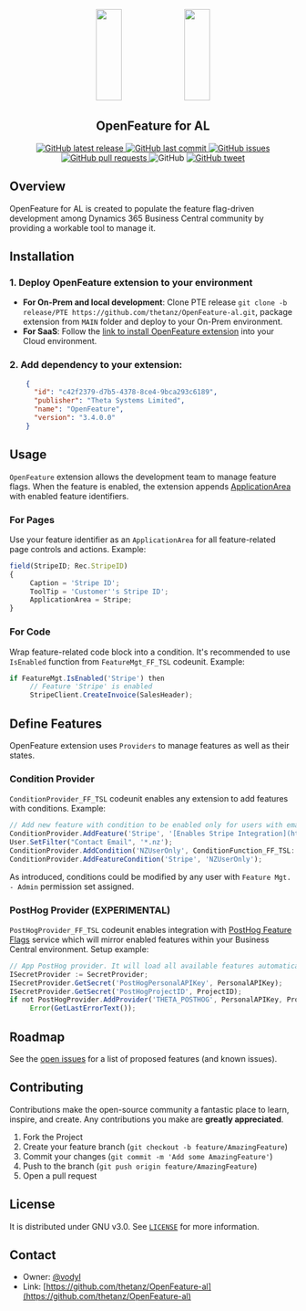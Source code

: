 <p align="center">
     <img src="https://www.svgrepo.com/download/391957/control-off-switch-toggle.svg" width=30% style="height:10rem">
     <img src="https://www.svgrepo.com/download/391961/control-on-switch-toggle.svg" width=30% style="height:10rem">
</p>
<h2 align="center">OpenFeature for AL</h2>
<p align="center">
    <a href="https://github.com/thetanz/OpenFeature-al/releases/latest"> 
    <img alt="GitHub latest release" src="https://img.shields.io/github/v/release/thetanz/OpenFeature-al">
    </a>
    <a href="https://github.com/thetanz/OpenFeature-al/commits/master">
    <img src="https://img.shields.io/github/last-commit/thetanz/OpenFeature-al.svg?logo=github&logoColor=white"
         alt="GitHub last commit" />
    </a>
    <a href="https://github.com/thetanz/OpenFeature-al/issues">
    <img src="https://img.shields.io/github/issues-raw/thetanz/OpenFeature-al.svg?logo=github&logoColor=white"
         alt="GitHub issues" />
    </a>
    <a href="https://github.com/thetanz/OpenFeature-al/pulls">
    <img src="https://img.shields.io/github/issues-pr-raw/thetanz/OpenFeature-al.svg?logo=github&logoColor=white"
         alt="GitHub pull requests" />
    </a>
    <img alt="GitHub" src="https://img.shields.io/github/license/thetanz/OpenFeature-al"> 
    <a href="https://twitter.com/intent/tweet?text=Try OpenFeature for AL:&url=https%3A%2F%2Fgithub.com%2Fthetanz%2FOpenFeature-al">
    <img src="https://img.shields.io/twitter/url/https/github.com/thetanz/OpenFeature-al.svg?logo=twitter"
         alt="GitHub tweet" />
    </a>
</p>

## Overview
OpenFeature for AL is created to populate the feature flag-driven development among Dynamics 365 Business Central community by providing a workable tool to manage it.
## Installation
### 1. Deploy OpenFeature extension to your environment
- **For On-Prem and local development**: Clone PTE release `git clone -b release/PTE https://github.com/thetanz/OpenFeature-al.git`, package extension from `MAIN` folder and deploy to your On-Prem environment.
- **For SaaS**: Follow the [link to install OpenFeature extension](https://businesscentral.dynamics.com/?filter=%27ID%27%20IS%20%27c42f2379-d7b5-4378-8ce4-9bca293c6189%27&page=2503) into your Cloud environment.
### 2. Add dependency to your extension:
```json
    {
      "id": "c42f2379-d7b5-4378-8ce4-9bca293c6189",
      "publisher": "Theta Systems Limited",
      "name": "OpenFeature",
      "version": "3.4.0.0"
    }
```
## Usage
`OpenFeature` extension allows the development team to manage feature flags. When the feature is enabled, the extension appends [ApplicationArea](https://docs.microsoft.com/en-us/dynamics365/business-central/dev-itpro/developer/properties/devenv-applicationarea-property) with enabled feature identifiers. 
### For Pages
Use your feature identifier as an `ApplicationArea` for all feature-related page controls and actions. Example: 
```javascript
field(StripeID; Rec.StripeID)
{
     Caption = 'Stripe ID';
     ToolTip = 'Customer''s Stripe ID';
     ApplicationArea = Stripe;
}
```
### For Code
Wrap feature-related code block into a condition. It's recommended to use `IsEnabled` function from `FeatureMgt_FF_TSL` codeunit. Example: 
```javascript
if FeatureMgt.IsEnabled('Stripe') then 
     // Feature 'Stripe' is enabled
     StripeClient.CreateInvoice(SalesHeader);
```
## Define Features
OpenFeature extension uses `Providers` to manage features as well as their states.
### Condition Provider
`ConditionProvider_FF_TSL` codeunit enables any extension to add features with conditions. Example: 
```javascript
// Add new feature with condition to be enabled only for users with email ending with '.nz'.
ConditionProvider.AddFeature('Stripe', '[Enables Stripe Integration](https://example.com/Stripe)');
User.SetFilter("Contact Email", '*.nz');
ConditionProvider.AddCondition('NZUserOnly', ConditionFunction_FF_TSL::UserFilter, User.GetView());
ConditionProvider.AddFeatureCondition('Stripe', 'NZUserOnly');
```
As introduced, conditions could be modified by any user with `Feature Mgt. - Admin` permission set assigned.
### PostHog Provider (EXPERIMENTAL)
`PostHogProvider_FF_TSL` codeunit enables integration with [PostHog Feature Flags](https://posthog.com/feature-flags) service which will mirror enabled features within your Business Central environment. Setup example:
```javascript
// App PostHog provider. It will load all available features automatically.
ISecretProvider := SecretProvider;
ISecretProvider.GetSecret('PostHogPersonalAPIKey', PersonalAPIKey);
ISecretProvider.GetSecret('PostHogProjectID', ProjectID);
if not PostHogProvider.AddProvider('THETA_POSTHOG', PersonalAPIKey, ProjectID) then
     Error(GetLastErrorText());
```
## Roadmap
See the [open issues](https://github.com/thetanz/OpenFeature-al/issues) for a list of proposed features (and known issues).
## Contributing
Contributions make the open-source community a fantastic place to learn, inspire, and create. Any contributions you make are **greatly appreciated**.
1. Fork the Project
2. Create your feature branch (`git checkout -b feature/AmazingFeature`)
3. Commit your changes (`git commit -m 'Add some AmazingFeature'`)
4. Push to the branch (`git push origin feature/AmazingFeature`)
5. Open a pull request
## License
It is distributed under GNU v3.0. See [`LICENSE`](LICENSE) for more information.
## Contact
- Owner: [@vodyl](https://twitter.com/vodyl)
- Link: [https://github.com/thetanz/OpenFeature-al](https://github.com/thetanz/OpenFeature-al)
